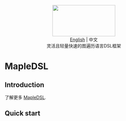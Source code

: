 <p align="center">
  <img width="200px" height="100" src="https://maple-dsl.github.io/maple-dsl/icon/logo.svg"/>
  <br> <a href="README.md">English</a> | 中文
  <br>灵活且轻量快速的图遍历语言DSL框架<br>
</p>

# MapleDSL

## Introduction

了解更多 [MapleDSL](https://maple-dsl.github.io/maple-dsl/).
## Quick start
